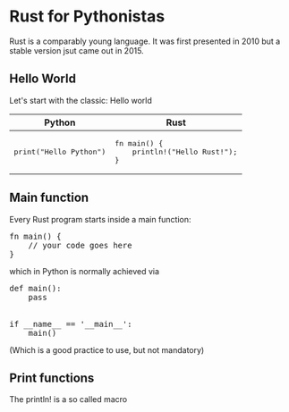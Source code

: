 # Rust for Pythonistas

Rust is a comparably young language. It was first presented in 2010 but a stable version jsut came out in 2015.

## Hello World
Let's start with the classic: Hello world

<table>
<thead>
<tr>
<th>Python</th>
<th>Rust</th>
</tr>
</thead>
<tbody>
<tr><td>
<pre>print("Hello Python")</pre>
</td>
<td>
<pre>fn main() {
    println!("Hello Rust!");
}</pre>
</td></tr>
</tbody>
</table>

## Main function
Every Rust program starts inside a main function:
<pre>fn main() {
    // your code goes here
}</pre>

which in Python is normally achieved via
<pre>
def main():
    pass


if __name__ == '__main__':
    main()
</pre>
(Which is a good practice to use, but not mandatory)

## Print functions
The println! is a so called macro



